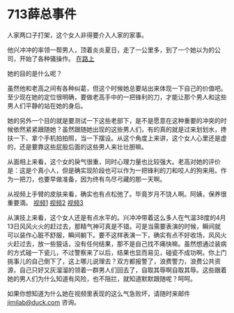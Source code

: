 # 713薛总事件

人家两口子打架，这个女人非得要介入人家的家事。

他兴冲冲的率领一帮男人，顶着炎炎夏日，走了一公里多，到了一个她以为的公司，开始了各种骚操作。
[在路上](ttps://github.com/jimilabinfo/bigstory/blob/main/713-0.jpg "在路上")

她的目的是什么呢？

虽然他和老高之间有各种纠葛，但这个时候她总要站出来体现一下自己的价值吧。至少现在她的定位很明确，要做老高手中的一把锋利的刀，才能让那个男人和这些男人们平静的站在她的身后。

她的另外一个目的就是要测试一下这些老部下，是不是愿意在这种重要的冲突的时候依然紧紧跟随她？虽然跟随她出现的这些男人们，有的真的就是过来划划水，搀扶一下、拿个手机拍拍照，当一下摆设。从这个角度上来讲，这个女人心里还是虚的，还是要靠这些屁股后面的这些男人来壮壮胆嘛。

从面相上来看，这个女的戾气很重，同时心理力量也比较强大。老高对她的评价是：这是个真小人，但是确实现阶段也可以作为一把锋利的刀和咬人的狗来用。作为一把刀，也要早做准备，因为终有鸟尽弓藏的那一天啊。

从视频上手臂的皮肤来看，确实也有点松弛了。毕竟岁月不饶人啊。阿姨，保养很重要滴。
[视频1](https://github.com/jimilabinfo/bigstory/blob/main/713-1.mp4 "视频1")
[视频2](https://github.com/jimilabinfo/bigstory/blob/main/713-2.mp4 "视频2")
[视频3](https://github.com/jimilabinfo/bigstory/blob/main/713-3.mp4 "视频3")

从演技上来看，这个女人还是有点水平的。兴冲冲带着这么多人在气温38度的4月13日风风火火的赶过去，那精气神可真是不错。可是当需要表演的时候，瞬间就可以装作心脏不舒服，瞬间躺下。要不这样表演一下，确实有点不好收场，风风火火赶过去，放一些狠话，没有任何结果，那不是自己找不痛快嘛。虽然想通过装病的方式碰一下瓷儿，不过警察来了以后，结果也显而易见，碰瓷不成功啊。你上门挑事儿的自己倒下了，这上哪儿说理去？双方都报警了，浪费警力，浪费公共资源，自己只好又灰溜溜的领着一群男人们回去了，自取其辱啊自取其辱。这些跟着她的男人们为什么知道有风险，也不阻拦，就知道默默跟随呢？呵呵。

如果你想知道为什么她在视频里表现的这么气急败坏，请随时来邮件 jimilab@duck.com 咨询。
